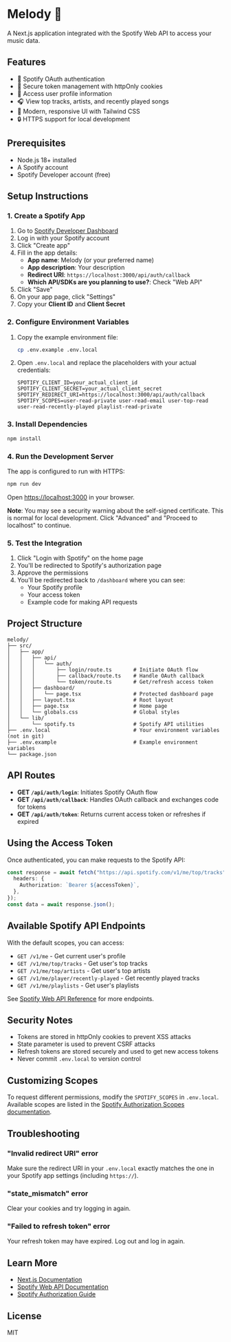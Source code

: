 # Melody 🎵

A Next.js application integrated with the Spotify Web API to access your music data.

## Features

- 🎵 Spotify OAuth authentication
- 🔐 Secure token management with httpOnly cookies
- 👤 Access user profile information
- 🎧 View top tracks, artists, and recently played songs
- 📱 Modern, responsive UI with Tailwind CSS
- 🔒 HTTPS support for local development

## Prerequisites

- Node.js 18+ installed
- A Spotify account
- Spotify Developer account (free)

## Setup Instructions

### 1. Create a Spotify App

1. Go to [Spotify Developer Dashboard](https://developer.spotify.com/dashboard)
2. Log in with your Spotify account
3. Click "Create app"
4. Fill in the app details:
   - **App name**: Melody (or your preferred name)
   - **App description**: Your description
   - **Redirect URI**: `https://localhost:3000/api/auth/callback`
   - **Which API/SDKs are you planning to use?**: Check "Web API"
5. Click "Save"
6. On your app page, click "Settings"
7. Copy your **Client ID** and **Client Secret**

### 2. Configure Environment Variables

1. Copy the example environment file:

   ```bash
   cp .env.example .env.local
   ```

2. Open `.env.local` and replace the placeholders with your actual credentials:
   ```env
   SPOTIFY_CLIENT_ID=your_actual_client_id
   SPOTIFY_CLIENT_SECRET=your_actual_client_secret
   SPOTIFY_REDIRECT_URI=https://localhost:3000/api/auth/callback
   SPOTIFY_SCOPES=user-read-private user-read-email user-top-read user-read-recently-played playlist-read-private
   ```

### 3. Install Dependencies

```bash
npm install
```

### 4. Run the Development Server

The app is configured to run with HTTPS:

```bash
npm run dev
```

Open [https://localhost:3000](https://localhost:3000) in your browser.

**Note**: You may see a security warning about the self-signed certificate. This is normal for local development. Click "Advanced" and "Proceed to localhost" to continue.

### 5. Test the Integration

1. Click "Login with Spotify" on the home page
2. You'll be redirected to Spotify's authorization page
3. Approve the permissions
4. You'll be redirected back to `/dashboard` where you can see:
   - Your Spotify profile
   - Your access token
   - Example code for making API requests

## Project Structure

```
melody/
├── src/
│   ├── app/
│   │   ├── api/
│   │   │   └── auth/
│   │   │       ├── login/route.ts       # Initiate OAuth flow
│   │   │       ├── callback/route.ts    # Handle OAuth callback
│   │   │       └── token/route.ts       # Get/refresh access token
│   │   ├── dashboard/
│   │   │   └── page.tsx                 # Protected dashboard page
│   │   ├── layout.tsx                   # Root layout
│   │   ├── page.tsx                     # Home page
│   │   └── globals.css                  # Global styles
│   └── lib/
│       └── spotify.ts                   # Spotify API utilities
├── .env.local                           # Your environment variables (not in git)
├── .env.example                         # Example environment variables
└── package.json
```

## API Routes

- **GET `/api/auth/login`**: Initiates Spotify OAuth flow
- **GET `/api/auth/callback`**: Handles OAuth callback and exchanges code for tokens
- **GET `/api/auth/token`**: Returns current access token or refreshes if expired

## Using the Access Token

Once authenticated, you can make requests to the Spotify API:

```typescript
const response = await fetch("https://api.spotify.com/v1/me/top/tracks", {
  headers: {
    Authorization: `Bearer ${accessToken}`,
  },
});
const data = await response.json();
```

## Available Spotify API Endpoints

With the default scopes, you can access:

- `GET /v1/me` - Get current user's profile
- `GET /v1/me/top/tracks` - Get user's top tracks
- `GET /v1/me/top/artists` - Get user's top artists
- `GET /v1/me/player/recently-played` - Get recently played tracks
- `GET /v1/me/playlists` - Get user's playlists

See [Spotify Web API Reference](https://developer.spotify.com/documentation/web-api/reference) for more endpoints.

## Security Notes

- Tokens are stored in httpOnly cookies to prevent XSS attacks
- State parameter is used to prevent CSRF attacks
- Refresh tokens are stored securely and used to get new access tokens
- Never commit `.env.local` to version control

## Customizing Scopes

To request different permissions, modify the `SPOTIFY_SCOPES` in `.env.local`. Available scopes are listed in the [Spotify Authorization Scopes documentation](https://developer.spotify.com/documentation/web-api/concepts/scopes).

## Troubleshooting

### "Invalid redirect URI" error

Make sure the redirect URI in your `.env.local` exactly matches the one in your Spotify app settings (including `https://`).

### "state_mismatch" error

Clear your cookies and try logging in again.

### "Failed to refresh token" error

Your refresh token may have expired. Log out and log in again.

## Learn More

- [Next.js Documentation](https://nextjs.org/docs)
- [Spotify Web API Documentation](https://developer.spotify.com/documentation/web-api)
- [Spotify Authorization Guide](https://developer.spotify.com/documentation/web-api/concepts/authorization)

## License

MIT
